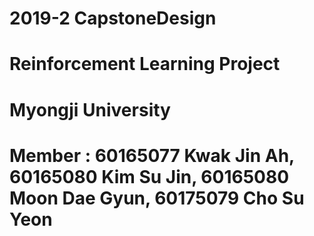 # 2019-2 CapstoneDesign
# Reinforcement Learning Project
# Myongji University
# Member : 60165077 Kwak Jin Ah, 60165080 Kim Su Jin, 60165080 Moon Dae Gyun, 60175079 Cho Su Yeon
